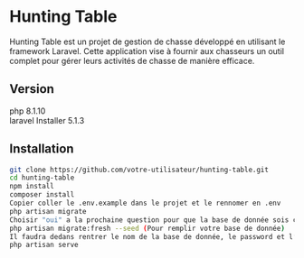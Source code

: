 # Hunting Table

Hunting Table est un projet de gestion de chasse développé en utilisant le framework Laravel. Cette application vise à fournir aux chasseurs un outil complet pour gérer leurs activités de chasse de manière efficace.

## Version

php 8.1.10 \
laravel Installer 5.1.3


## Installation

```bash
git clone https://github.com/votre-utilisateur/hunting-table.git
cd hunting-table
npm install
composer install
Copier coller le .env.example dans le projet et le rennomer en .env
php artisan migrate
Choisir "oui" a la prochaine question pour que la base de donnée sois creer directement
php artisan migrate:fresh --seed (Pour remplir votre base de donnée)
Il faudra dedans rentrer le nom de la base de donnée, le password et l’username de votre host ainsi que votre url host (wsl ou wamp) dans le .env
php artisan serve
